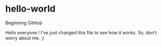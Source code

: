 # hello-world
Beginning GitHub

Hello everyone !
I've just changed this file to see how it works. So, don't worry about me. ;)
